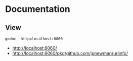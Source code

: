 
# Documentation

## View

~~~
godoc -http=localhost:6060
~~~

- <http://localhost:6060/>
- <http://localhost:6060/pkg/github.com/jpnewman/urlinfo/>
